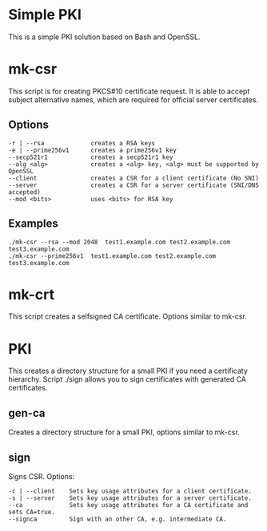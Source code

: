 # Simple PKI

This is a simple PKI solution based on Bash and OpenSSL.

# mk-csr

This script is for creating PKCS#10 certificate request. It is able to accept
subject alternative names, which are required for official server certificates.

## Options

```
-r | --rsa             creates a RSA keys
-e | --prime256v1      creates a prime256v1 key
--secp521r1            creates a secp521r1 key
--alg <alg>            creates a <alg> key, <alg> must be supported by OpenSSL
--client               creates a CSR for a client certificate (No SNI)
--server               creates a CSR for a server certificate (SNI/DNS accepted)
--mod <bits>           uses <bits> for RSA key
```

## Examples

    ./mk-csr --rsa --mod 2048  test1.example.com test2.example.com test3.example.com
    ./mk-csr --prime256v1  test1.example.com test2.example.com test3.example.com

# mk-crt

This script creates a selfsigned CA certificate. Options similar to mk-csr.

# PKI

This creates a directory structure for a small PKI if you need a certificaty hierarchy.
Script ./sign allows you to sign certificates with generated CA certificates.

## gen-ca

Creates a directory structure for a small PKI, options similar to mk-csr.

## sign

Signs CSR. Options:

```
-c | --client    Sets key usage attributes for a client certificate.
-s | --server    Sets key usage attributes for a server certificate.
--ca             Sets key usage attributes for a CA certificate and sets CA=true.
--signca         Sign with an other CA, e.g. intermediate CA.
```

